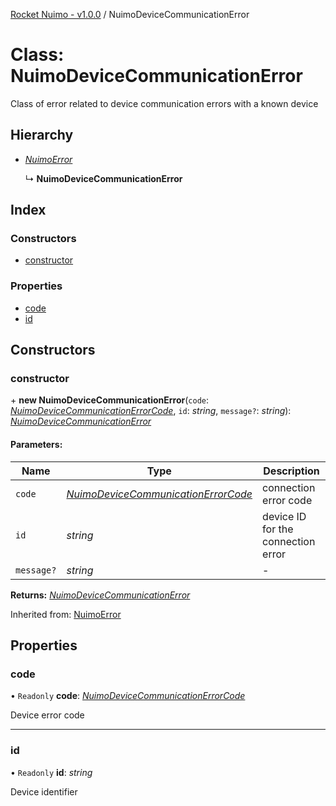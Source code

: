 [Rocket Nuimo - v1.0.0](../README.md) / NuimoDeviceCommunicationError

# Class: NuimoDeviceCommunicationError

Class of error related to device communication errors with a known device

## Hierarchy

* [*NuimoError*](nuimoerror.md)

  ↳ **NuimoDeviceCommunicationError**

## Index

### Constructors

* [constructor](nuimodevicecommunicationerror.md#constructor)

### Properties

* [code](nuimodevicecommunicationerror.md#code)
* [id](nuimodevicecommunicationerror.md#id)

## Constructors

### constructor

\+ **new NuimoDeviceCommunicationError**(`code`: [*NuimoDeviceCommunicationErrorCode*](../enums/nuimodevicecommunicationerrorcode.md), `id`: *string*, `message?`: *string*): [*NuimoDeviceCommunicationError*](nuimodevicecommunicationerror.md)

#### Parameters:

Name | Type | Description |
------ | ------ | ------ |
`code` | [*NuimoDeviceCommunicationErrorCode*](../enums/nuimodevicecommunicationerrorcode.md) | connection error code   |
`id` | *string* | device ID for the connection error    |
`message?` | *string* | - |

**Returns:** [*NuimoDeviceCommunicationError*](nuimodevicecommunicationerror.md)

Inherited from: [NuimoError](nuimoerror.md)

## Properties

### code

• `Readonly` **code**: [*NuimoDeviceCommunicationErrorCode*](../enums/nuimodevicecommunicationerrorcode.md)

Device error code

___

### id

• `Readonly` **id**: *string*

Device identifier
